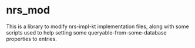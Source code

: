 # nrs_mod

This is a library to modify nrs-impl-kt implementation files, along with some scripts used to help setting some queryable-from-some-database properties to entries.